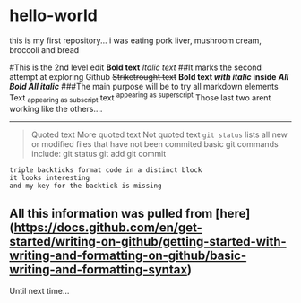 # hello-world
this is my first repository... i was eating pork liver, mushroom cream, broccoli and bread

#This is the 2nd level edit
**Bold text**
*Italic text*
##It marks the second attempt at exploring Github
~~Striketrought text~~
**Bold text _with italic_ inside**
***All Bold All italic***
###The main purpose will be to try all markdown elements 
Text <sub>appearing as subscript</sub>
text <sup>appearing as superscript</sup>
Those last two arent working like the others....


---------------------------------------------------------------------------------------------------
>Quoted text
>More quoted text
Not quoted text
`git status` lists all new or modified files that have not been commited
basic git commands include:
git status 
git add
git commit
```
triple backticks format code in a distinct block
it looks interesting 
and my key for the backtick is missing
``` 
All this information was pulled from [here] (https://docs.github.com/en/get-started/writing-on-github/getting-started-with-writing-and-formatting-on-github/basic-writing-and-formatting-syntax)
-------------------------------------------------------------------------------------------------------
Until next time...


